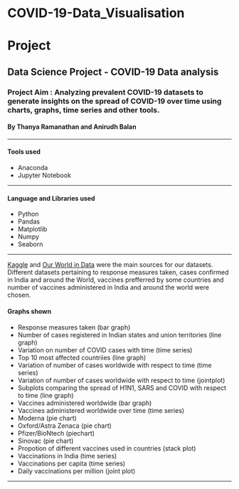 # COVID-19-Data_Visualisation
# Project
## Data Science Project - COVID-19 Data analysis
### Project Aim : Analyzing prevalent COVID-19 datasets to generate insights on the spread of COVID-19 over time using charts, graphs, time series and other tools.
#### By Thanya Ramanathan and Anirudh Balan
---

#### Tools used
- Anaconda
- Jupyter Notebook
---
#### Language and Libraries used
- Python
- Pandas
- Matplotlib
- Numpy 
- Seaborn
---

[Kaggle](https://www.kaggle.com/) and [Our World in Data](https://ourworldindata.org/) were the main sources for our datasets.  
Different datasets pertaining to response measures taken, cases confirmed in India and around the World, vaccines prefferred by some countries and number of vaccines administered in India and around the world were chosen.

#### Graphs shown
- Response measures taken (bar graph)
- Number of cases registered in Indian states and union territories (line graph)
- Variation on number of COVID cases with time (time series)
- Top 10 most affected countriies (line graph)
- Variation of number of cases worldwide with respect to time (time series)
- Variation of number of cases worldwide with respect to time (jointplot)
- Subplots comparing the spread of H1N1, SARS and COVID with respect to time (line graph)
- Vaccines administered worldwide (bar graph)
- Vaccines administered worldwide over time (time series)
- Moderna (pie chart)
- Oxford/Astra Zenaca (pie chart)
- Pfizer/BioNtech (piechart)
- Sinovac (pie chart)
- Propotion of different vaccines used in countries (stack plot)
- Vaccinations in India (time series)
- Vaccinations per capita (time series)
- Daily vaccinations per million (joint plot)
-----
